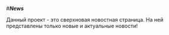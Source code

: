 #***News*** 

Данный проект - это сверхновая новостная страница. На ней представлены только новые и актуальные новости!